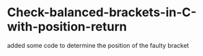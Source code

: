 # Check-balanced-brackets-in-C-with-position-return
added some code to determine the position of the faulty bracket
